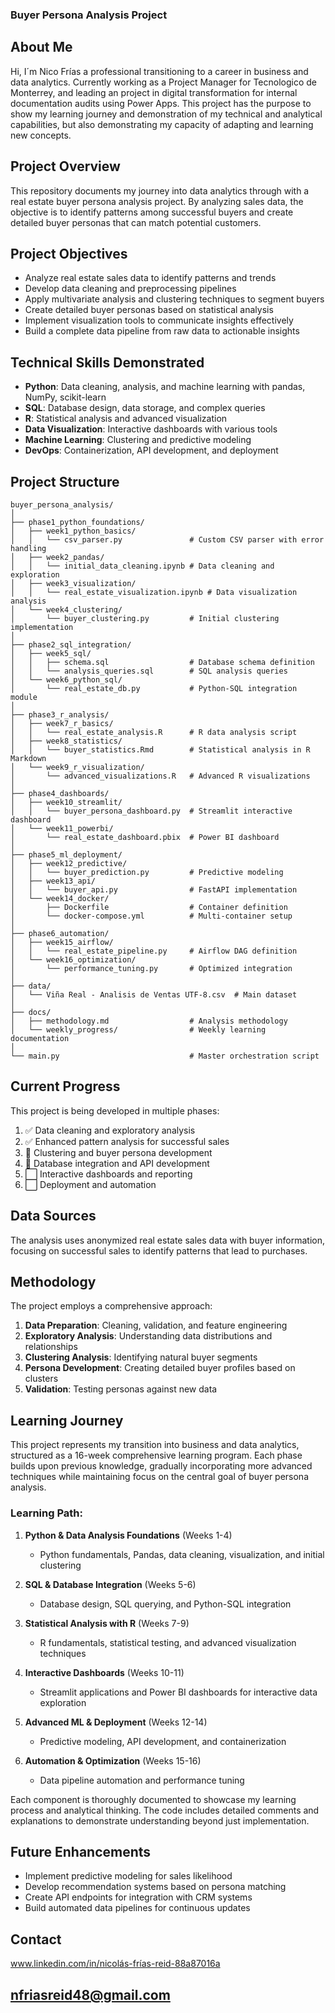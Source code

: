 ### Buyer Persona Analysis Project

## About Me
Hi, I´m Nico Frías a professional transitioning to a career in business and data analytics. 
Currently working as a Project Manager for Tecnologico de Monterrey, and leading an project in digital transformation for internal documentation audits using Power Apps. 
This project has the purpose to show my learning journey and demonstration of my technical and analytical capabilities, but also demonstrating my capacity of adapting and learning new concepts. 

## Project Overview
This repository documents my journey into data analytics through with a real estate buyer persona analysis project. By analyzing sales data, the objective is to identify patterns among successful buyers and create detailed buyer personas that can match potential customers.

## Project Objectives
- Analyze real estate sales data to identify patterns and trends
- Develop data cleaning and preprocessing pipelines
- Apply multivariate analysis and clustering techniques to segment buyers
- Create detailed buyer personas based on statistical analysis
- Implement visualization tools to communicate insights effectively
- Build a complete data pipeline from raw data to actionable insights

## Technical Skills Demonstrated
- **Python**: Data cleaning, analysis, and machine learning with pandas, NumPy, scikit-learn
- **SQL**: Database design, data storage, and complex queries
- **R**: Statistical analysis and advanced visualization
- **Data Visualization**: Interactive dashboards with various tools
- **Machine Learning**: Clustering and predictive modeling
- **DevOps**: Containerization, API development, and deployment

## Project Structure
```
buyer_persona_analysis/
│
├── phase1_python_foundations/
│   ├── week1_python_basics/
│   │   └── csv_parser.py               # Custom CSV parser with error handling
│   ├── week2_pandas/
│   │   └── initial_data_cleaning.ipynb # Data cleaning and exploration
│   ├── week3_visualization/
│   │   └── real_estate_visualization.ipynb # Data visualization analysis
│   └── week4_clustering/
│       └── buyer_clustering.py         # Initial clustering implementation
│
├── phase2_sql_integration/
│   ├── week5_sql/
│   │   ├── schema.sql                  # Database schema definition
│   │   └── analysis_queries.sql        # SQL analysis queries
│   └── week6_python_sql/
│       └── real_estate_db.py           # Python-SQL integration module
│
├── phase3_r_analysis/
│   ├── week7_r_basics/
│   │   └── real_estate_analysis.R      # R data analysis script
│   ├── week8_statistics/
│   │   └── buyer_statistics.Rmd        # Statistical analysis in R Markdown
│   └── week9_r_visualization/
│       └── advanced_visualizations.R   # Advanced R visualizations
│
├── phase4_dashboards/
│   ├── week10_streamlit/
│   │   └── buyer_persona_dashboard.py  # Streamlit interactive dashboard
│   └── week11_powerbi/
│       └── real_estate_dashboard.pbix  # Power BI dashboard
│
├── phase5_ml_deployment/
│   ├── week12_predictive/
│   │   └── buyer_prediction.py         # Predictive modeling
│   ├── week13_api/
│   │   └── buyer_api.py                # FastAPI implementation
│   └── week14_docker/
│       ├── Dockerfile                  # Container definition
│       └── docker-compose.yml          # Multi-container setup
│
├── phase6_automation/
│   ├── week15_airflow/
│   │   └── real_estate_pipeline.py     # Airflow DAG definition
│   └── week16_optimization/
│       └── performance_tuning.py       # Optimized integration
│
├── data/
│   └── Viña Real - Analisis de Ventas UTF-8.csv  # Main dataset
│
├── docs/
│   ├── methodology.md                  # Analysis methodology
│   └── weekly_progress/                # Weekly learning documentation
│
└── main.py                             # Master orchestration script
```

## Current Progress
This project is being developed in multiple phases:
1. ✅ Data cleaning and exploratory analysis
2. ✅ Enhanced pattern analysis for successful sales
3. 🔄 Clustering and buyer persona development
4. 🔄 Database integration and API development
5. ⬜ Interactive dashboards and reporting
6. ⬜ Deployment and automation

## Data Sources
The analysis uses anonymized real estate sales data with buyer information, focusing on successful sales to identify patterns that lead to purchases.

## Methodology
The project employs a comprehensive approach:
1. **Data Preparation**: Cleaning, validation, and feature engineering
2. **Exploratory Analysis**: Understanding data distributions and relationships
3. **Clustering Analysis**: Identifying natural buyer segments
4. **Persona Development**: Creating detailed buyer profiles based on clusters
5. **Validation**: Testing personas against new data

## Learning Journey
This project represents my transition into business and data analytics, structured as a 16-week comprehensive learning program. Each phase builds upon previous knowledge, gradually incorporating more advanced techniques while maintaining focus on the central goal of buyer persona analysis.

### Learning Path:
1. **Python & Data Analysis Foundations** (Weeks 1-4)
   - Python fundamentals, Pandas, data cleaning, visualization, and initial clustering

2. **SQL & Database Integration** (Weeks 5-6)
   - Database design, SQL querying, and Python-SQL integration

3. **Statistical Analysis with R** (Weeks 7-9)
   - R fundamentals, statistical testing, and advanced visualization techniques

4. **Interactive Dashboards** (Weeks 10-11)
   - Streamlit applications and Power BI dashboards for interactive data exploration

5. **Advanced ML & Deployment** (Weeks 12-14)
   - Predictive modeling, API development, and containerization

6. **Automation & Optimization** (Weeks 15-16)
   - Data pipeline automation and performance tuning

Each component is thoroughly documented to showcase my learning process and analytical thinking. The code includes detailed comments and explanations to demonstrate understanding beyond just implementation.

## Future Enhancements
- Implement predictive modeling for sales likelihood
- Develop recommendation systems based on persona matching
- Create API endpoints for integration with CRM systems
- Build automated data pipelines for continuous updates

## Contact
www.linkedin.com/in/nicolás-frías-reid-88a87016a

nfriasreid48@gmail.com
---
